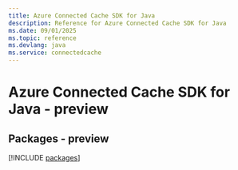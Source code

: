 ```yaml
---
title: Azure Connected Cache SDK for Java
description: Reference for Azure Connected Cache SDK for Java
ms.date: 09/01/2025
ms.topic: reference
ms.devlang: java
ms.service: connectedcache
---
```

# Azure Connected Cache SDK for Java - preview
## Packages - preview
[!INCLUDE [packages](connected-cache-index.md)]